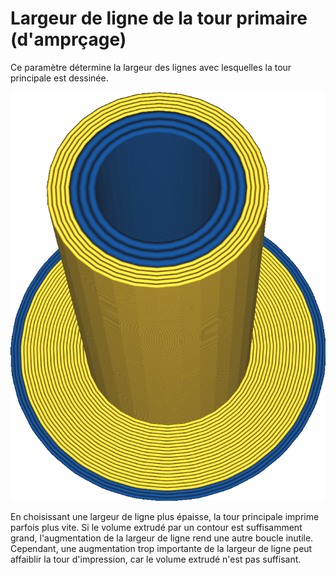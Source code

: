 Largeur de ligne de la tour primaire (d'amprçage)
===

Ce paramètre détermine la largeur des lignes avec lesquelles la tour principale est dessinée.

![Le matériau bleu a une largeur de ligne plus grande que le matériau orange](../../../articles/images/prime_tower_line_width.png)

En choisissant une largeur de ligne plus épaisse, la tour principale imprime parfois plus vite. Si le volume extrudé par un contour est suffisamment grand, l'augmentation de la largeur de ligne rend une autre boucle inutile. Cependant, une augmentation trop importante de la largeur de ligne peut affaiblir la tour d'impression, car le volume extrudé n'est pas suffisant.
